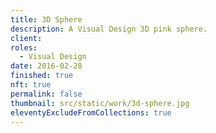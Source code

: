 ```yaml
---
title: 3D Sphere
description: A Visual Design 3D pink sphere.
client:
roles:
  - Visual Design
date: 2016-02-28
finished: true
nft: true
permalink: false
thumbnail: src/static/work/3d-sphere.jpg
eleventyExcludeFromCollections: true
---
```

